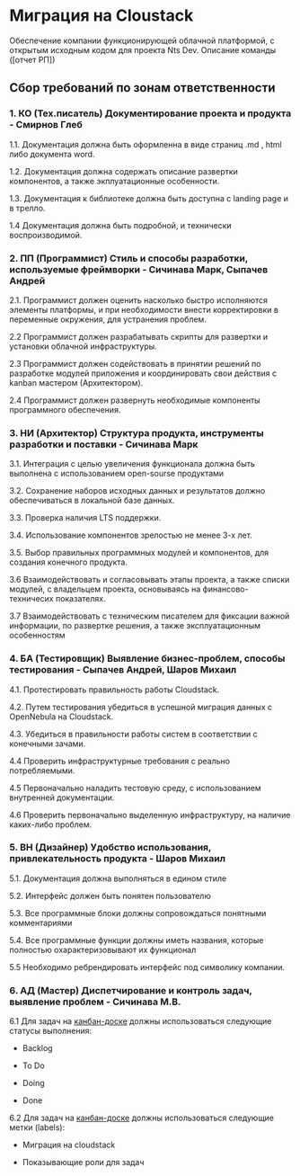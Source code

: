 
# Миграция на Cloustack

Обеспечение компании функционирующей облачной платформой, с открытым исходным кодом для проекта Nts Dev.
Описание команды ([отчет РП])

## Сбор требований по зонам ответственности
### 1. КО (Тех.писатель) Документирование проекта и продукта - Смирнов Глеб
1.1. Документация должна быть оформленна в виде страниц .md ,  html либо документа word.

1.2. Документация должна содержать описание развертки компонентов, а также экплуатационные особенности.

1.3. Документация к библиотеке должна быть доступна с landing page и в трелло.

1.4  Документация должна быть подробной, и технически воспроизводимой.
### 2. ПП (Программист) Стиль и способы разработки, используемые фреймворки - Сичинава Марк, Сыпачев Андрей
2.1. Программист должен оценить насколько быстро исполняются элементы платформы, и при необходимости внести корректировки в переменные окружения, для устранения проблем.

2.2  Программист должен разрабатывать скрипты для развертки и установки облачной инфраструктуры.

2.3  Программист должен содействовать в принятии решений по разработке модулей приложения и координировать свои действия с kanban мастером (Архитектором).

2.4  Программист должен развернуть необходимые компоненты программного обеспечения.
### 3. НИ (Архитектор) Структура продукта, инструменты разработки и поставки - Сичинава Марк
3.1. Интеграция с целью увеличения функционала должна быть выполнена с использованием open-sourse продуктами

3.2. Сохранение наборов исходных данных и результатов должно обеспечиваться в локальной базе данных.

3.3. Проверка наличия LTS поддержки.

3.4. Использование компонентов зрелостью не менее 3-х лет.

3.5. Выбор правильных программных модулей и компонентов, для создания конечного продукта.

3.6  Взаимодействовать и согласовывать этапы проекта, а также списки модулей, с владельцем проекта, основываясь на финансово-техничесих показателях.

3.7 Взаимодействовать с техническим писателем для фиксации важной информации, по развертке решения, а также эксплуатационным особенностям

### 4. БА (Тестировщик) Выявление бизнес-проблем, способы тестирования - Сыпачев Андрей, Шаров Михаил
4.1. Протестировать правильность работы Cloudstack.

4.2. Путем тестирования убедиться в успешной миграция данных с OpenNebula на Cloudstack.

4.3. Убедиться в правильности работы систем в соответствии с конечными зачами.

4.4  Проверить инфраструктурные требования с реально потребляемыми.

4.5  Первоначально наладить тестовую среду, с использованием внутренней документации.

4.6  Проверить первоначально выделенную инфраструктуру, на наличие каких-либо проблем.

### 5. ВН (Дизайнер) Удобство использования, привлекательность продукта - Шаров Михаил
5.1. Документация должна выполняться в едином стиле

5.2. Интерфейс должен быть понятен пользователю

5.3. Все программные блоки должны сопровождаться понятными комментариями

5.4. Все программные функции должны иметь названия, которые полностью охарактеризовывают их функционал

5.5 Необходимо ребрендировать интерфейс под символику компании.


### 6. АД (Мастер) Диспетчирование и контроль задач, выявление проблем - Сичинава М.В.

6.1 Для задач на [канбан-доске](https://trello.com/b/mWA1pETu/ntscloudstack) должны использоваться следующие статусы выполнения:

* Backlog

* To Do

* Doing

* Done

6.2 Для задач на [канбан-доске](https://trello.com/b/mWA1pETu/ntscloudstack) должны использоваться следующие метки (labels):

* Миграция на cloudstack

* Показывающие роли для задач

